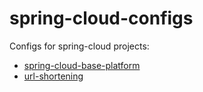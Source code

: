 # spring-cloud-configs
Configs for spring-cloud projects:
* [spring-cloud-base-platform](https://github.com/raymon-02/spring-cloud-base-platform)
* [url-shortening]()

